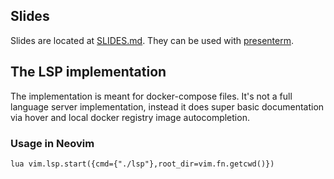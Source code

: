 ## Slides

Slides are located at [SLIDES.md](/SLIDES.md). They can be used with
[presenterm](https://github.com/mfontanini/presenterm).

## The LSP implementation

The implementation is meant for docker-compose files. It's not a full language
server implementation, instead it does super basic documentation via hover and
local docker registry image autocompletion.

### Usage in Neovim

```
lua vim.lsp.start({cmd={"./lsp"},root_dir=vim.fn.getcwd()})
```

